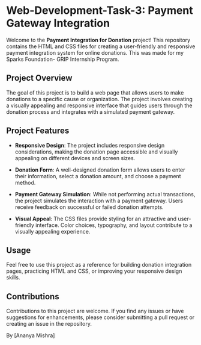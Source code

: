 # Web-Development-Task-3: Payment Gateway Integration

Welcome to the **Payment Integration for Donation** project! This repository contains the HTML and CSS files for creating a user-friendly and responsive payment integration system for online donations. This was made for my Sparks Foundation- GRIP Internship Program.

## Project Overview

The goal of this project is to build a web page that allows users to make donations to a specific cause or organization. The project involves creating a visually appealing and responsive interface that guides users through the donation process and integrates with a simulated payment gateway.


## Project Features

- **Responsive Design**: The project includes responsive design considerations, making the donation page accessible and visually appealing on different devices and screen sizes.

- **Donation Form**: A well-designed donation form allows users to enter their information, select a donation amount, and choose a payment method.

- **Payment Gateway Simulation**: While not performing actual transactions, the project simulates the interaction with a payment gateway. Users receive feedback on successful or failed donation attempts.

- **Visual Appeal**: The CSS files provide styling for an attractive and user-friendly interface. Color choices, typography, and layout contribute to a visually appealing experience.

## Usage

Feel free to use this project as a reference for building donation integration pages, practicing HTML and CSS, or improving your responsive design skills.

## Contributions

Contributions to this project are welcome. If you find any issues or have suggestions for enhancements, please consider submitting a pull request or creating an issue in the repository.

By [Ananya Mishra]

